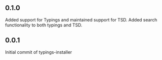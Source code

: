 ## 0.1.0
Added support for Typings and maintained support for TSD.
Added search functionality to both typings and TSD.

## 0.0.1
Initial commit of typings-installer